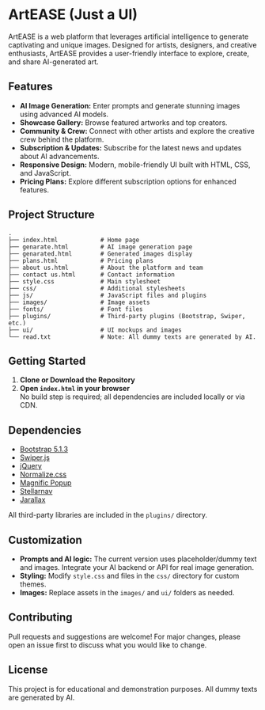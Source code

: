# ArtEASE (Just a UI)

ArtEASE is a web platform that leverages artificial intelligence to generate captivating and unique images. Designed for artists, designers, and creative enthusiasts, ArtEASE provides a user-friendly interface to explore, create, and share AI-generated art.

## Features

- **AI Image Generation:** Enter prompts and generate stunning images using advanced AI models.
- **Showcase Gallery:** Browse featured artworks and top creators.
- **Community & Crew:** Connect with other artists and explore the creative crew behind the platform.
- **Subscription & Updates:** Subscribe for the latest news and updates about AI advancements.
- **Responsive Design:** Modern, mobile-friendly UI built with HTML, CSS, and JavaScript.
- **Pricing Plans:** Explore different subscription options for enhanced features.

## Project Structure

```
.
├── index.html            # Home page
├── genarate.html         # AI image generation page
├── genarated.html        # Generated images display
├── plans.html            # Pricing plans
├── about us.html         # About the platform and team
├── contact us.html       # Contact information
├── style.css             # Main stylesheet
├── css/                  # Additional stylesheets
├── js/                   # JavaScript files and plugins
├── images/               # Image assets
├── fonts/                # Font files
├── plugins/              # Third-party plugins (Bootstrap, Swiper, etc.)
├── ui/                   # UI mockups and images
└── read.txt              # Note: All dummy texts are generated by AI.
```

## Getting Started

1. **Clone or Download the Repository**
2. **Open `index.html` in your browser**  
   No build step is required; all dependencies are included locally or via CDN.

## Dependencies

- [Bootstrap 5.1.3](https://getbootstrap.com/)
- [Swiper.js](https://swiperjs.com/)
- [jQuery](https://jquery.com/)
- [Normalize.css](https://necolas.github.io/normalize.css/)
- [Magnific Popup](https://dimsemenov.com/plugins/magnific-popup/)
- [Stellarnav](https://stellarnav.com/)
- [Jarallax](https://github.com/nk-o/jarallax)

All third-party libraries are included in the `plugins/` directory.

## Customization

- **Prompts and AI logic:** The current version uses placeholder/dummy text and images. Integrate your AI backend or API for real image generation.
- **Styling:** Modify `style.css` and files in the `css/` directory for custom themes.
- **Images:** Replace assets in the `images/` and `ui/` folders as needed.

## Contributing

Pull requests and suggestions are welcome! For major changes, please open an issue first to discuss what you would like to change.

## License

This project is for educational and demonstration purposes. All dummy texts are generated by AI. 
